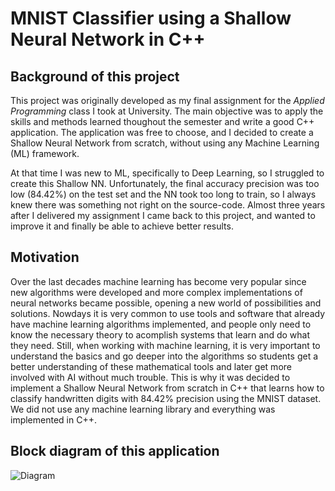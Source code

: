 # MNIST Classifier using a Shallow Neural Network in C++

## Background of this project
This project was originally developed as my final assignment for the *Applied Programming* class I took at University. The main objective was to apply the skills and methods learned thoughout the semester and write a good C++ application. The application was free to choose, and I decided to create a Shallow Neural Network from scratch, without using any Machine Learning (ML) framework.

At that time I was new to ML, specifically to Deep Learning, so I struggled to create this Shallow NN. Unfortunately, the final accuracy precision was too low (84.42%) on the test set and the NN took too long to train, so I always knew there was something not right on the source-code. Almost three years after I delivered my assignment I came back to this project, and wanted to improve it and finally be able to achieve better results.

## Motivation
Over the last decades machine learning has become very popular since new algorithms were developed and more complex implementations of neural networks became possible, opening a new world of possibilities and solutions. Nowdays it is very common to use tools and software that already have machine learning algorithms implemented, and people only need to know the necessary theory to acomplish systems that learn and do what they need. Still, when working with machine learning, it is very important to understand the basics and go deeper into the algorithms so students get a better understanding of these mathematical tools and later get more involved with AI without much trouble. This is why it was decided to implement a Shallow Neural Network from scratch in C++ that learns how to classify handwritten digits with 84.42% precision using the MNIST dataset. We did not use any machine learning library and everything was implemented in C++.

## Block diagram of this application

![Diagram](https://user-images.githubusercontent.com/44409207/124809456-c19ce100-df25-11eb-9368-1da92592e3a4.png)
